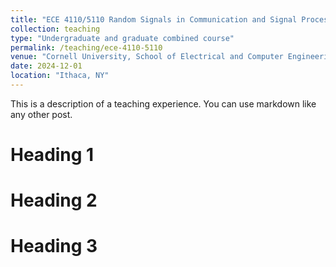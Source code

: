 ```yaml
---
title: "ECE 4110/5110 Random Signals in Communication and Signal Process"
collection: teaching
type: "Undergraduate and graduate combined course"
permalink: /teaching/ece-4110-5110
venue: "Cornell University, School of Electrical and Computer Engineering"
date: 2024-12-01
location: "Ithaca, NY"
---
```


This is a description of a teaching experience. You can use markdown like any other post.

Heading 1
======

Heading 2
======

Heading 3
======